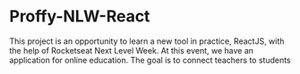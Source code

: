 # Proffy-NLW-React
This project is an opportunity to learn a new tool in practice, ReactJS, with the help of Rocketseat Next Level Week. At this event, we have an application for online education. The goal is to connect teachers to students
